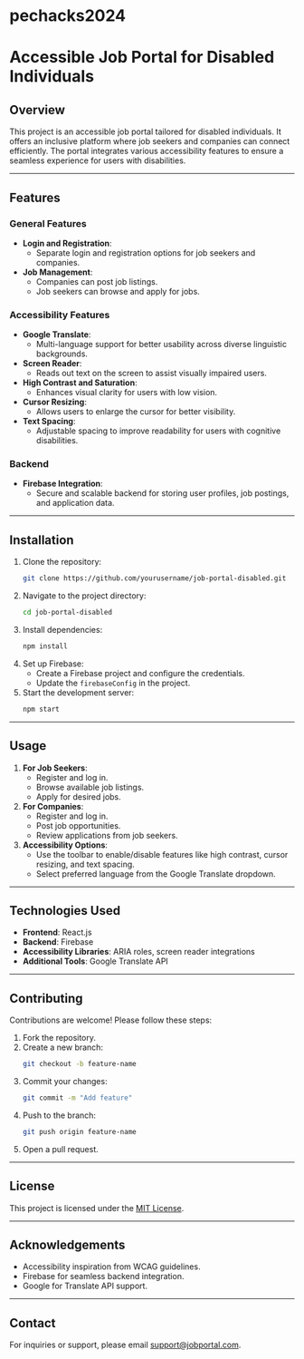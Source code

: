 # pechacks2024

# Accessible Job Portal for Disabled Individuals

## Overview
This project is an accessible job portal tailored for disabled individuals. It offers an inclusive platform where job seekers and companies can connect efficiently. The portal integrates various accessibility features to ensure a seamless experience for users with disabilities.

---

## Features

### General Features
- **Login and Registration**:
  - Separate login and registration options for job seekers and companies.
- **Job Management**:
  - Companies can post job listings.
  - Job seekers can browse and apply for jobs.

### Accessibility Features
- **Google Translate**:
  - Multi-language support for better usability across diverse linguistic backgrounds.
- **Screen Reader**:
  - Reads out text on the screen to assist visually impaired users.
- **High Contrast and Saturation**:
  - Enhances visual clarity for users with low vision.
- **Cursor Resizing**:
  - Allows users to enlarge the cursor for better visibility.
- **Text Spacing**:
  - Adjustable spacing to improve readability for users with cognitive disabilities.

### Backend
- **Firebase Integration**:
  - Secure and scalable backend for storing user profiles, job postings, and application data.

---

## Installation

1. Clone the repository:
   ```bash
   git clone https://github.com/yourusername/job-portal-disabled.git
   ```
2. Navigate to the project directory:
   ```bash
   cd job-portal-disabled
   ```
3. Install dependencies:
   ```bash
   npm install
   ```
4. Set up Firebase:
   - Create a Firebase project and configure the credentials.
   - Update the `firebaseConfig` in the project.
5. Start the development server:
   ```bash
   npm start
   ```

---

## Usage

1. **For Job Seekers**:
   - Register and log in.
   - Browse available job listings.
   - Apply for desired jobs.
2. **For Companies**:
   - Register and log in.
   - Post job opportunities.
   - Review applications from job seekers.
3. **Accessibility Options**:
   - Use the toolbar to enable/disable features like high contrast, cursor resizing, and text spacing.
   - Select preferred language from the Google Translate dropdown.

---

## Technologies Used

- **Frontend**: React.js
- **Backend**: Firebase
- **Accessibility Libraries**: ARIA roles, screen reader integrations
- **Additional Tools**: Google Translate API

---

## Contributing

Contributions are welcome! Please follow these steps:

1. Fork the repository.
2. Create a new branch:
   ```bash
   git checkout -b feature-name
   ```
3. Commit your changes:
   ```bash
   git commit -m "Add feature"
   ```
4. Push to the branch:
   ```bash
   git push origin feature-name
   ```
5. Open a pull request.

---

## License

This project is licensed under the [MIT License](LICENSE).

---

## Acknowledgements

- Accessibility inspiration from WCAG guidelines.
- Firebase for seamless backend integration.
- Google for Translate API support.

---

## Contact

For inquiries or support, please email [support@jobportal.com](mailto:support@jobportal.com).
